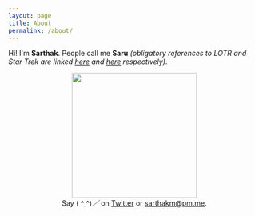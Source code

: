 ```yaml
---
layout: page
title: About
permalink: /about/
---
```



Hi! I'm <strong>Sarthak</strong>. People call me <strong>Saru</strong> <em>(obligatory references to LOTR and Star Trek are linked <a target="_blank" href="http://lotr.wikia.com/wiki/Saruman">here</a> and <a target="_blank" href="http://memory-alpha.wikia.com/wiki/Saru">here</a> respectively)</em>.

<p align="center">
<img height="250" src="http://oi68.tinypic.com/20qygqu.jpg" />
<br />
Say ( ^_^)<em>／</em> on <a href="https://twitter.com/saruftw" target="_blank">Twitter</a> or <a href="mailto:sarthakm@pm.me" target="_blank">sarthakm@pm.me</a>.
</p>
